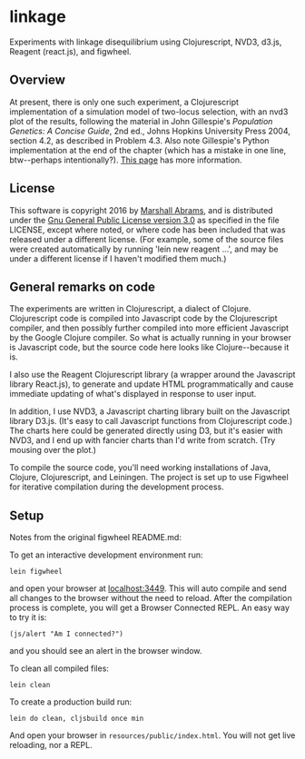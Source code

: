 # linkage

Experiments with linkage disequilibrium using Clojurescript, NVD3,
d3.js, Reagent (react.js), and figwheel.

## Overview

At present, there is only one such experiment, a Clojurescript
implementation of a simulation model of two-locus selection, with an
nvd3 plot of the results, following the material in John Gillespie's
*Population Genetics: A Concise Guide*, 2nd ed., Johns Hopkins
University Press 2004, section 4.2, as described in Problem 4.3.  Also
note Gillespie's Python implementation at the end of the chapter
(which has a mistake in one line, btw--perhaps intentionally?).
[This page](resources/public/TwoLocusInfo.html) has more information.

## License

This software is copyright 2016 by [Marshall
Abrams](http://members.logical.net/~marshall/), and is distributed
under the [Gnu General Public License version
3.0](http://www.gnu.org/copyleft/gpl.html) as specified in the file
LICENSE, except where noted, or where code has been included that was
released under a different license.  (For example, some of the source
files were created automatically by running 'lein new reagent ...', and
may be under a different license if I haven't modified them much.)

## General remarks on code

The experiments are written in Clojurescript, a dialect of Clojure.
Clojurescript code is compiled into Javascript code by the Clojurescript
compiler, and then possibly further compiled into more efficient
Javascript by the Google Clojure compiler.  So what is actually running
in your browser is Javascript code, but the source code here looks like
Clojure--because it is.

I also use the Reagent Clojurescript library (a wrapper around the
Javascript library React.js), to generate and update HTML
programmatically and cause immediate updating of what's displayed in
response to user input.

In addition, I use NVD3, a Javascript charting library built on the
Javascript library D3.js.  (It's easy to call Javascript functions from
Clojurescript code.)  The charts here could be generated directly
using D3, but it's easier with NVD3, and I end up with fancier charts
than I'd write from scratch.  (Try mousing over the plot.)

To compile the source code, you'll need working installations of Java,
Clojure, Clojurescript, and Leiningen.  The project is set up to use
Figwheel for iterative compilation during the development process.

## Setup

Notes from the original figwheel README.md:

To get an interactive development environment run:

    lein figwheel

and open your browser at [localhost:3449](http://localhost:3449/).
This will auto compile and send all changes to the browser without the
need to reload. After the compilation process is complete, you will
get a Browser Connected REPL. An easy way to try it is:

    (js/alert "Am I connected?")

and you should see an alert in the browser window.

To clean all compiled files:

    lein clean

To create a production build run:

    lein do clean, cljsbuild once min

And open your browser in `resources/public/index.html`.
You will not get live reloading, nor a REPL.
